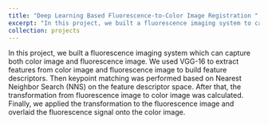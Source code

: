 ```yaml
---
title: "Deep Learning Based Fluorescence-to-Color Image Registration "
excerpt: "In this project, we built a fluorescence imaging system to captuer both color image and fluorescence image. We achieved fluorescence-to-color image registration with image features extracted by VGG-16.<br/><img src='/images/Project-Fluorescence-to-Color-Image-Registration.png'>"
collection: projects
---
```


In this project, we built a fluorescence imaging system which can capture both color image and fluorescence image. We used VGG-16 to extract features from color image and fluorescence image to build feature descriptors. Then keypoint matching was performed based on Nearest Neighbor Search (NNS) on the feature descriptor space. After that, the transformation from fluorescence image to color image was calculated. Finally, we applied the transformation to the fluorescence image and overlaid the fluorescence signal onto the color image. 